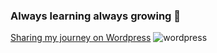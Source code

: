 ### Always learning always growing 📡

[Sharing my journey on Wordpress](https://debiday.wordpress.com) 
![wordpress](https://i.postimg.cc/J0PW2xqC/Screen-Shot-2021-04-13-at-11-36-03-PM.png)
